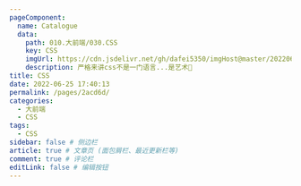 ```yaml
---
pageComponent:
  name: Catalogue
  data:
    path: 010.大前端/030.CSS
    key: CSS
    imgUrl: https://cdn.jsdelivr.net/gh/dafei5350/imgHost@master/20220625/css3.2wuc6pt85xw0.webp
    description: 严格来讲css不是一门语言...是艺术🐶
title: CSS
date: 2022-06-25 17:40:13
permalink: /pages/2acd6d/
categories:
  - 大前端
  - CSS
tags:
  - CSS
sidebar: false # 侧边栏
article: true # 文章页 (面包屑栏、最近更新栏等)
comment: true # 评论栏
editLink: false # 编辑按钮
---
```

